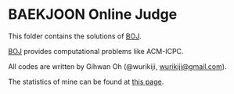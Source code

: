 # BAEKJOON Online Judge
This folder contains the solutions of [BOJ](www.acmicpc.net).

[BOJ](www.acmicpc.net) provides computational problems like ACM-ICPC.

All codes are written by Gihwan Oh (@wurikiji, wurikiji@gmail.com).

The statistics of mine can be found at [this page](https://www.acmicpc.net/user/wurikiji).
